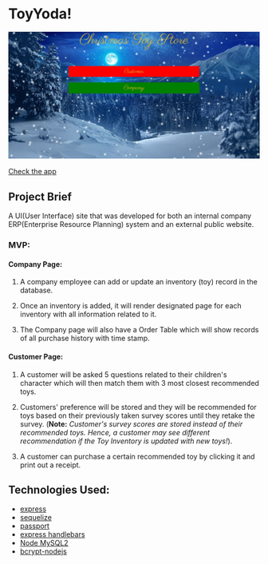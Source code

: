 # ToyYoda!

![alt text](public/images/Coverphoto.png)

[Check the app](https://fathomless-reef-78456.herokuapp.com/)

## Project Brief

A UI(User Interface) site that was developed for both an internal company ERP(Enterprise Resource Planning) system and an external public website.

### MVP:

#### Company Page:

1. A company employee can add or update an inventory (toy) record in the database.

2. Once an inventory is added, it will render designated page for each inventory with all information related to it.

3. The Company page will also have a Order Table which will show records of all purchase history with time stamp.

#### Customer Page:

1. A customer will be asked 5 questions related to their children's character which will then match them with 3 most closest recommended toys.

2. Customers' preference will be stored and they will be recommended for toys based on their previously taken survey scores until they retake the survey. (**Note:** *Customer's survey scores are stored instead of their recommended toys. Hence, a customer may see different recommendation if the Toy Inventory is updated with new toys!*).

3. A customer can purchase a certain recommended toy by clicking it and print out a receipt.

## Technologies Used: 
  
  * [express](https://www.npmjs.com/package/express)
  * [sequelize](https://www.npmjs.com/package/sequelize)
  * [passport](http://www.passportjs.org)
  * [express handlebars](https://www.npmjs.com/package/express-handlebars)
  * [Node MySQL2](https://www.npmjs.com/package/mysql2)
  * [bcrypt-nodejs](https://www.npmjs.com/package/bcrypt-nodejs)


